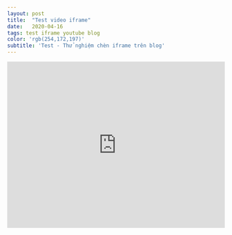 ```yaml
---
layout: post
title:  "Test video iframe"
date:   2020-04-16
tags: test iframe youtube blog
color: 'rgb(254,172,197)'
subtitle: 'Test - Thử nghiệm chèn iframe trên blog'
---
```



<iframe type="text/html" width="100%" height="385" src="https://www.youtube.com/embed/gDwVGS75sUA" frameborder="0"></iframe>
